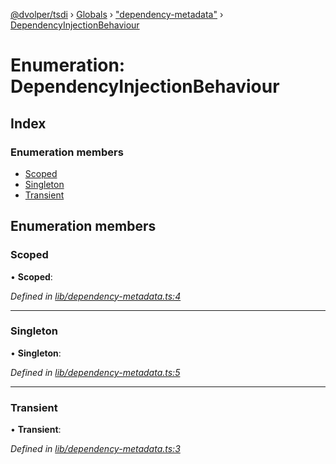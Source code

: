 [@dvolper/tsdi](../README.md) › [Globals](../globals.md) › ["dependency-metadata"](../modules/_dependency_metadata_.md) › [DependencyInjectionBehaviour](_dependency_metadata_.dependencyinjectionbehaviour.md)

# Enumeration: DependencyInjectionBehaviour

## Index

### Enumeration members

* [Scoped](_dependency_metadata_.dependencyinjectionbehaviour.md#scoped)
* [Singleton](_dependency_metadata_.dependencyinjectionbehaviour.md#singleton)
* [Transient](_dependency_metadata_.dependencyinjectionbehaviour.md#transient)

## Enumeration members

###  Scoped

• **Scoped**:

*Defined in [lib/dependency-metadata.ts:4](https://github.com/DavidVollmers/typescript-dependency-injection/blob/b0a5e90/packages/tsdi/lib/dependency-metadata.ts#L4)*

___

###  Singleton

• **Singleton**:

*Defined in [lib/dependency-metadata.ts:5](https://github.com/DavidVollmers/typescript-dependency-injection/blob/b0a5e90/packages/tsdi/lib/dependency-metadata.ts#L5)*

___

###  Transient

• **Transient**:

*Defined in [lib/dependency-metadata.ts:3](https://github.com/DavidVollmers/typescript-dependency-injection/blob/b0a5e90/packages/tsdi/lib/dependency-metadata.ts#L3)*
